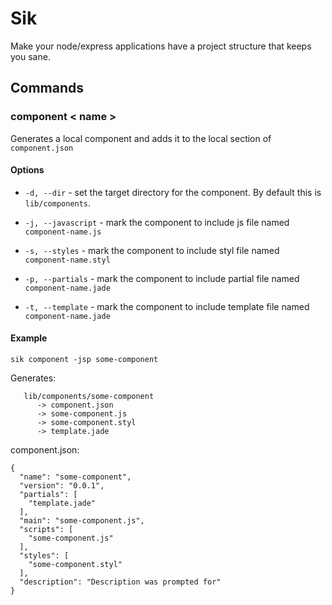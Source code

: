 # Sik

Make your node/express applications have a project structure that keeps you
sane.

## Commands

### component < name >

Generates a local component and adds it to the local section of `component.json`


#### Options

* `-d, --dir` - set the target directory for the component. By default this is
  `lib/components`.

* `-j, --javascript` - mark the component to include js file named
  `component-name.js`

* `-s, --styles` - mark the component to include styl file named
  `component-name.styl`

* `-p, --partials` - mark the component to include partial file named
  `component-name.jade`

* `-t, --template` - mark the component to include template file named
  `component-name.jade`

#### Example

    sik component -jsp some-component

Generates:

       lib/components/some-component
          -> component.json
          -> some-component.js
          -> some-component.styl
          -> template.jade

component.json:

    {
      "name": "some-component",
      "version": "0.0.1",
      "partials": [
        "template.jade"
      ],
      "main": "some-component.js",
      "scripts": [
        "some-component.js"
      ],
      "styles": [
        "some-component.styl"
      ],
      "description": "Description was prompted for"
    }
